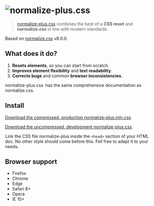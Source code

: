# ![normalize-plus.css](http://vincentleinhos.com/normalize-plus/img/github.svg)

> [normalize-plus.css](http://vincentleinhos.com/normalize-plus) combines the best of a **CSS reset** and **normalize.css** in line with modern standards.

Based on [normalize.css](https://github.com/necolas/normalize.css) v8.0.0.

## What does it do?

1) **Resets elements**, so you can start from scratch.
2) **Improves element flexibility** and **text readability**.
3) **Corrects bugs** and common **browser inconsistencies**.

normalize-plus.css has the same comprehensive documentation as normalize.css.

## Install

[Download the compressed, production normalize-plus.min.css](https://raw.githubusercontent.com/vincentleinhos/normalize-plus.css/master/normalize-plus.min.css).

[Download the uncompressed, development normalize-plus.css](https://raw.githubusercontent.com/vincentleinhos/normalize-plus.css/master/normalize-plus.css).

Link the CSS file normalize-plus inside the `<head>` section of your HTML doc. No other style should come before this.
Fell free to adapt it to your needs.

## Browser support

* Firefox
* Chrome
* Edge
* Safari 8+
* Opera
* IE 10+

